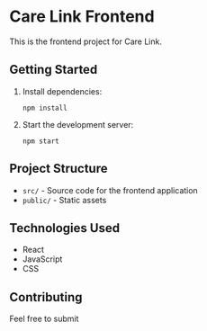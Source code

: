 # Care Link Frontend

This is the frontend project for Care Link.

## Getting Started

1. Install dependencies:
   ```
   npm install
   ```

2. Start the development server:
   ```
   npm start
   ```

## Project Structure

- `src/` - Source code for the frontend application
- `public/` - Static assets

## Technologies Used

- React
- JavaScript
- CSS

## Contributing

Feel free to submit